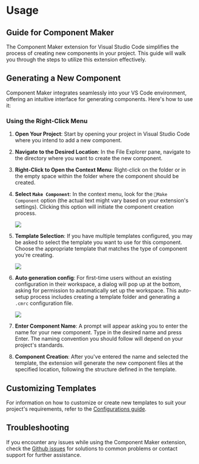 # Usage 

## Guide for Component Maker

The Component Maker extension for Visual Studio Code simplifies the process of creating new components in your project. This guide will walk you through the steps to utilize this extension effectively.

## Generating a New Component

Component Maker integrates seamlessly into your VS Code environment, offering an intuitive interface for generating components. Here's how to use it:

### Using the Right-Click Menu

1. **Open Your Project**: Start by opening your project in Visual Studio Code where you intend to add a new component.

2. **Navigate to the Desired Location**: In the File Explorer pane, navigate to the directory where you want to create the new component.

3. **Right-Click to Open the Context Menu**: Right-click on the folder or in the empty space within the folder where the component should be created.

4. **Select `Make Component`**: In the context menu, look for the `📐Make Component` option (the actual text might vary based on your extension's settings). Clicking this option will initiate the component creation process.


    ![](/images/menu.jpg)
5. **Template Selection**: If you have multiple templates configured, you may be asked to select the template you want to use for this component. Choose the appropriate template that matches the type of component you're creating.

    ![](/images/template.png)

6. **Auto generation config**: For first-time users without an existing configuration in their workspace, a dialog will pop up at the bottom, asking for permission to automatically set up the workspace. This auto-setup process includes creating a template folder and generating a `.cmrc` configuration file.

    ![](/images/no_template.png)

7. **Enter Component Name**: A prompt will appear asking you to enter the name for your new component. Type in the desired name and press Enter. The naming convention you should follow will depend on your project's standards.

8. **Component Creation**: After you've entered the name and selected the template, the extension will generate the new component files at the specified location, following the structure defined in the template.

## Customizing Templates

For information on how to customize or create new templates to suit your project's requirements, refer to the [Configurations guide](/configurations).

## Troubleshooting

If you encounter any issues while using the Component Maker extension, check the [Github issues](https://github.com/Ar-mane/component-maker/issues) for solutions to common problems or contact support for further assistance.

